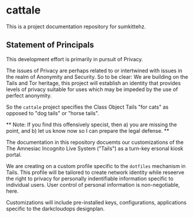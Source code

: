 # cattale

This is a project documentation repository for sumkittehz.

## Statement of Principals ##

This development effort is primarily in pursuit of Privacy.

The issues of Privacy are perhaps related to or intertwined with issues in the realm of Anonymity and Security.  So to be clear:  We are building on the Tails and Tor heritage, this project will establish an identity that provides levels of privacy suitable for uses which may be impeded by the use of perfect anonymity.

So the ``cattale`` project specifies the Class Object Tails "for cats" as opposed to "dog tails" or "horse tails".  

**
Note:  If you find this offensively specist, then 
  a) you are missing the point, and
  b) let us know now so I can prepare the legal defense.
**

The documentation in this repository docuemts our customizations 
of the The Amnesiac Incognito Live System ("Tails") as a turn-key
ersonal kiosk portal.

We are creating on a custom profile specific to the ``dotfiles`` mechanism in Tails.  This profile will be tailored to create network  identity while reseerve the right to privacy for personally indentifiable information specific to individual users. User control of personal information is non-negotiable, here.

Customizations will include pre-installed keys, configurations, 
applications specific to the darkcloudops designplan.
